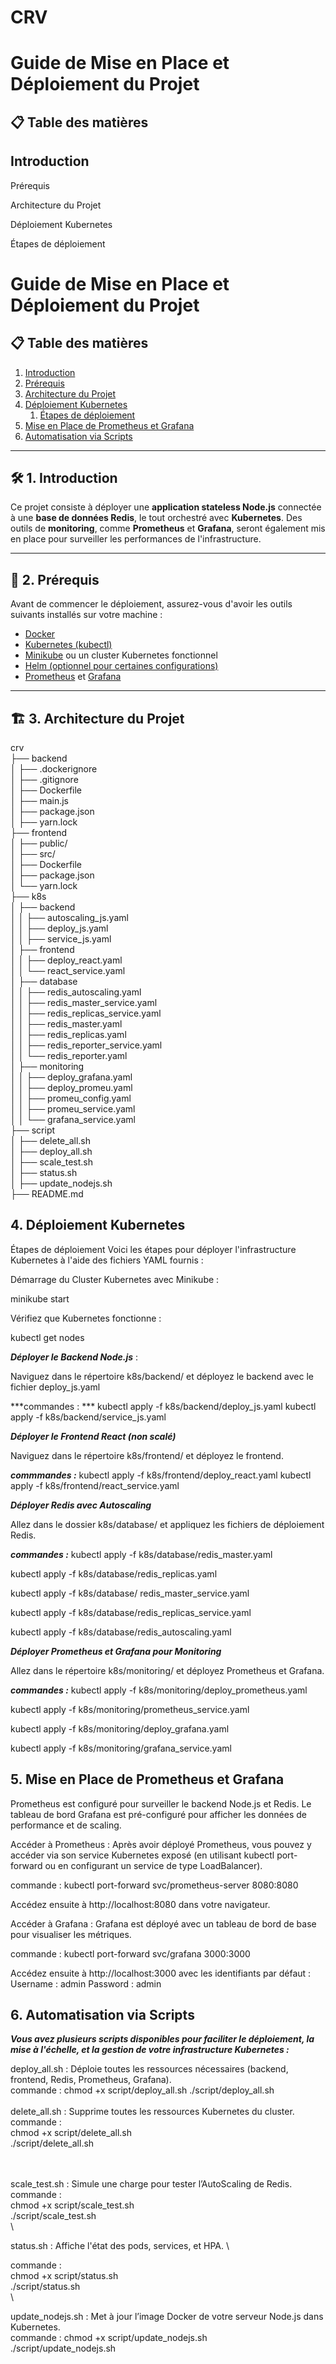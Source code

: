 # CRV

# Guide de Mise en Place et Déploiement du Projet
## 📋 Table des matières

## Introduction

Prérequis 

Architecture du Projet

Déploiement Kubernetes

Étapes de déploiement

# **Guide de Mise en Place et Déploiement du Projet**

## 📋 **Table des matières**
1. [Introduction](#introduction)
2. [Prérequis](#prérequis)
3. [Architecture du Projet](#architecture-du-projet)
4. [Déploiement Kubernetes](#déploiement-kubernetes)
    1. [Étapes de déploiement](#étapes-de-déploiement)
5. [Mise en Place de Prometheus et Grafana](#mise-en-place-de-prometheus-et-grafana)
6. [Automatisation via Scripts](#automatisation-via-scripts)


---

## 🛠 **1. Introduction**

Ce projet consiste à déployer une **application stateless Node.js** connectée à une **base de données Redis**, le tout orchestré avec **Kubernetes**. Des outils de **monitoring**, comme **Prometheus** et **Grafana**, seront également mis en place pour surveiller les performances de l'infrastructure.

---

## 🔧 **2. Prérequis**

Avant de commencer le déploiement, assurez-vous d'avoir les outils suivants installés sur votre machine :
- [Docker](https://www.docker.com/products/docker-desktop)
- [Kubernetes (kubectl)](https://kubernetes.io/docs/tasks/tools/install-kubectl/)
- [Minikube](https://minikube.sigs.k8s.io/docs/) ou un cluster Kubernetes fonctionnel
- [Helm (optionnel pour certaines configurations)](https://helm.sh/docs/intro/install/)
- [Prometheus](https://prometheus.io/docs/introduction/overview/) et [Grafana](https://grafana.com/docs/grafana/latest/getting-started/)

---

## 🏗 **3. Architecture du Projet**

crv  
├── backend  
│   ├── .dockerignore  
│   ├── .gitignore  
│   ├── Dockerfile  
│   ├── main.js  
│   ├── package.json  
│   ├── yarn.lock  
├── frontend  
│   ├── public/  
│   ├── src/  
│   ├── Dockerfile  
│   ├── package.json  
│   └── yarn.lock  
├── k8s  
│   ├── backend  
│   │   ├── autoscaling_js.yaml  
│   │   ├── deploy_js.yaml  
│   │   ├── service_js.yaml  
│   ├── frontend  
│   │   ├── deploy_react.yaml  
│   │   └── react_service.yaml  
│   ├── database  
│   │   ├── redis_autoscaling.yaml  
│   │   ├── redis_master_service.yaml  
│   │   ├── redis_replicas_service.yaml  
│   │   ├── redis_master.yaml  
│   │   ├── redis_replicas.yaml  
│   │   ├── redis_reporter_service.yaml  
│   │   └── redis_reporter.yaml  
│   ├── monitoring  
│   │   ├── deploy_grafana.yaml  
│   │   ├── deploy_promeu.yaml  
│   │   ├── promeu_config.yaml  
│   │   ├── promeu_service.yaml  
│   │   └── grafana_service.yaml  
├── script  
│   ├── delete_all.sh  
│   ├── deploy_all.sh  
│   ├── scale_test.sh  
│   ├── status.sh  
│   ├── update_nodejs.sh  
├── README.md  


## 4. Déploiement Kubernetes
Étapes de déploiement
Voici les étapes pour déployer l'infrastructure Kubernetes à l'aide des fichiers YAML fournis :

Démarrage du Cluster Kubernetes avec Minikube :

minikube start

Vérifiez que Kubernetes fonctionne :

kubectl get nodes

***Déployer le Backend Node.js*** :

Naviguez dans le répertoire k8s/backend/ et déployez le backend avec le fichier deploy_js.yaml 

***commandes : ***
kubectl apply -f k8s/backend/deploy_js.yaml
kubectl apply -f k8s/backend/service_js.yaml



***Déployer le Frontend React (non scalé)***

Naviguez dans le répertoire k8s/frontend/ et déployez le frontend.

***commmandes :*** 
kubectl apply -f k8s/frontend/deploy_react.yaml
kubectl apply -f k8s/frontend/react_service.yaml



***Déployer Redis avec Autoscaling***

Allez dans le dossier k8s/database/ et appliquez les fichiers de déploiement Redis.

***commandes :*** 
kubectl apply -f k8s/database/redis_master.yaml

kubectl apply -f k8s/database/redis_replicas.yaml

kubectl apply -f k8s/database/
redis_master_service.yaml

kubectl apply -f k8s/database/redis_replicas_service.yaml

kubectl apply -f k8s/database/redis_autoscaling.yaml



***Déployer Prometheus et Grafana pour Monitoring***

Allez dans le répertoire k8s/monitoring/ et déployez Prometheus et Grafana.

***commandes :***
kubectl apply -f k8s/monitoring/deploy_prometheus.yaml

kubectl apply -f k8s/monitoring/prometheus_service.yaml

kubectl apply -f k8s/monitoring/deploy_grafana.yaml

kubectl apply -f k8s/monitoring/grafana_service.yaml


## 5. Mise en Place de Prometheus et Grafana
Prometheus est configuré pour surveiller le backend Node.js et Redis. Le tableau de bord Grafana est pré-configuré pour afficher les données de performance et de scaling.

Accéder à Prometheus :
Après avoir déployé Prometheus, vous pouvez y accéder via son service Kubernetes exposé (en utilisant kubectl port-forward ou en configurant un service de type LoadBalancer).

commande : 
kubectl port-forward svc/prometheus-server 8080:8080

Accédez ensuite à http://localhost:8080 dans votre navigateur.

Accéder à Grafana :
Grafana est déployé avec un tableau de bord de base pour visualiser les métriques.

commande : 
kubectl port-forward svc/grafana 3000:3000

Accédez ensuite à http://localhost:3000 avec les identifiants par défaut :
Username : admin
Password : admin

## 6. Automatisation via Scripts
***Vous avez plusieurs scripts disponibles pour faciliter le déploiement, la mise à l'échelle, et la gestion de votre infrastructure Kubernetes :***

deploy_all.sh : Déploie toutes les ressources nécessaires (backend, frontend, Redis, Prometheus, Grafana).
\
commande : 
chmod +x script/deploy_all.sh
./script/deploy_all.sh
\
\
delete_all.sh : Supprime toutes les ressources Kubernetes du cluster.
\
commande :
\
chmod +x script/delete_all.sh
\
./script/delete_all.sh

\
\
scale_test.sh : Simule une charge pour tester l’AutoScaling de Redis.
\
commande : 
\
chmod +x script/scale_test.sh
\
./script/scale_test.sh
\
\

status.sh : Affiche l'état des pods, services, et HPA.
\

commande :
\
chmod +x script/status.sh
\
./script/status.sh
\
\

update_nodejs.sh : Met à jour l’image Docker de votre serveur Node.js dans Kubernetes.
\
commande :
chmod +x script/update_nodejs.sh
\
./script/update_nodejs.sh

